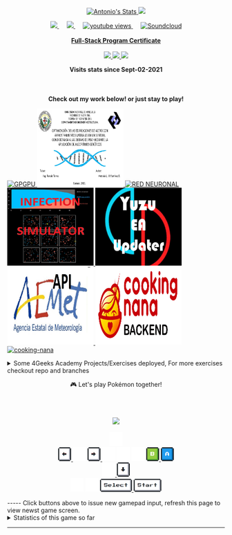 <p align="center">
  <a href="https://github.com/metantonio" class="rich-diff-level-one">
    <img src="https://github-readme-stats.vercel.app/api?username=metantonio&show_icons=true&theme=dark" alt="Antonio's Stats" height="180em" />
    <img src="https://github-readme-stats.vercel.app/api/top-langs/?username=metantonio&exclude_repo=KNN-Image-Classification&show_icons=true&hide_border=false&layout=compact&langs_count=8&theme=dark" height="180em" />
  </a> 
</p>
<!-- seccion de redes sociales -->
<p align="center">
  <a href= "https://instagram.com/metantonio">
    <img src="https://badges.aleen42.com/src/instagram.svg" />
  </a>
  &emsp;
  <a href="https://linkedin.com/in/metantonio">
    <img src="https://img.shields.io/badge/LinkedIn-0077B5?style=for-the-badge&logo=linkedin&logoColor=white" width="80px" />
  </a>
  &emsp;
  <a href="https://www.youtube.com/metantonio">
    <img alt="youtube views" title="YouTube views" src="https://img.shields.io/youtube/channel/subscribers/UC65ksYjdenCfaTriVznWs2Q?style=social" />
  </a>
   &emsp;
  <a href="https://soundcloud.com/metantonio">
    <img alt="Soundcloud" title="Soundcloud" src="https://badges.aleen42.com/src/soundcloud.svg" width="90px" />
  </a>
  <br/><br/>
  <!-- Final de las redes sociales -->
  <a href="https://storage.googleapis.com/certificates-breathecode/fdf7c30270f84483ff336c908f61852d7b8a06f8">
    <strong >Full-Stack Program Certificate</strong>
  </a>
  <br/><br/>
  <!-- Sección con algunos badges básicos sobre mi repositorio -->
  <a href="https://github.com/metantonio">
    <img src="https://badges.pufler.dev/years/metantonio?style=flat-square&color=black&logo=github&a=0" />
  </a>
  <a href="https://github.com/metantonio">
    <img src="https://badges.pufler.dev/visits/metantonio/metantonio?style=flat-square&color=black&logo=github&a=0" />
  </a>
  
  <img src="https://badges.pufler.dev/repos/metantonio" />
  <!-- Fin de los badges -->
  <br/>
  <p align="center">
    <strong>Visits stats since Sept-02-2021</strong>
    <br/><br/>
    <br/><br/>
    <strong>Check out my work below! or just stay to play!</strong>
  </p>
  <!-- Sección de Proyectos -->
  <p>
    <!-- Proyecto 1 -->
    <a href="https://github.com/metantonio/gpgpu-particle-noise" width="200px">
      <img src="https://github.com/metantonio/gpgpu-particle-noise/blob/main/example2.gif?raw=true" width="200px" alt="GPGPU" height="180"/>
    </a>
    <!-- Proyecto 2 -->
    <a href="https://github.com/metantonio/tesis-ucv-ui" width="200px">
      <img src="https://raw.githubusercontent.com/metantonio/tesis-ucv-ui/main/docs/presentation.jpg" width="200px" alt="TESIS" height="180"/>
    </a>
    <!-- Proyecto 3 -->
    <a href="https://github.com/metantonio/red-neural-python" width="200px">
      <img src="https://raw.githubusercontent.com/metantonio/red-neural-python/main/portada.jpg" width="200px" height="180" alt="RED NEURONAL" />
    </a>
     <!-- Proyecto 4 -->
    <a href="https://github.com/metantonio/infection-simulation" width="200px">
      <img src="https://raw.githubusercontent.com/metantonio/infection-simulation/main/example.jpg" width="200px" height="180" alt="Infection" />
    </a>
    <!-- Proyecto 5 -->
    <a href="https://github.com/metantonio/yuzu-ea-updater" width="200px">
      <img src="https://raw.githubusercontent.com/metantonio/yuzu-ea-updater/main/portada.jpg" width="200px" height="180" alt="Yuzu" />
    </a>
    <!-- Proyecto 6 -->
    <a href="https://github.com/metantonio/AEMET-pythonclient-to-Excel" width="200px">
      <img src="https://raw.githubusercontent.com/metantonio/AEMET-pythonclient-to-Excel/main/aemet.jpg" width="200px" height="180" alt="AEMET" />
    </a>
    <!-- Proyecto 7 -->
    <a href="https://github.com/metantonio/cooking-nana-backend" width="200px">
      <img src="https://raw.githubusercontent.com/metantonio/cooking-nana-backend/main/logoback.jpg" width="200px" height="180" alt="cooking-nana" />
    </a>
    <!-- Proyecto 8 -->
    <a href="https://github.com/metantonio/cooking-nana-frontend" width="200px">
      <img src="https://raw.githubusercontent.com/metantonio/cooking-nana-frontend/master/src/img/Cooking-nana.png" height="180" width="200px" alt="cooking-nana" />
    </a>
  </p>
  <!-- Fin de la sección de proyectos -->
</p>
<!-- Sección de Ejercicios -->
<details>
    <summary>
      Some 4Geeks Academy Projects/Exercises deployed, For more exercises checkout repo and branches
    </summary>
    <!-- Ejercicio 1-->
    <a href="https://metantonio.github.io/react-projects-4geekacademy/" width="150px" height="150px">
      <img src="https://raw.githubusercontent.com/metantonio/react-projects-4geekacademy/tictactoe/tictactoe.jpg" width="150px" height="125px"/>
    </a>
    <!-- Ejercicio 2-->
    <a href="https://metantonio.github.io/instagram-photo-feed-bootstrap/" width="150px" height="150px">
      <img src="https://raw.githubusercontent.com/metantonio/instagram-photo-feed-bootstrap/main/insta-bootstrap.jpg" width="150px" height="125px"/>
    </a>
  </details>
<!-- Fin de la sección de ejercicios -->
<!-- pokemon sección -->
<p>
  <p align="center">🎮 Let's play Pokémon together!</p>
  <br></br>
  <!-- pokemon game -->
  <p align="center">
    <a href="https://github.com/metantonio">
      <img src="https://toy.aoaoao.me/image" width="300"/>
    </a>
    <p align="center"> 
      <img src="https://raw.githubusercontent.com/metantonio/metantonio/main/img/blank.png" width="30"/> 
        <a href="https://toy.aoaoao.me/control?button=2&callback=https://github.com/metantonio" style="position:absolute; top:-100px;">
          <img src="https://raw.githubusercontent.com/metantonio/metantonio/main/img/up.png" width="30"/>
        </a>
      <br/>
      <a href="https://toy.aoaoao.me/control?button=1&callback=https://github.com/metantonio">
        <img src="https://raw.githubusercontent.com/metantonio/metantonio/main/img/left.png" width="30"/>
      </a>
      <img src="https://raw.githubusercontent.com/metantonio/metantonio/main/img/blank.png" width="30"/>
      <a href="https://toy.aoaoao.me/control?button=0&callback=https://github.com/metantonio">
        <img src="https://raw.githubusercontent.com/metantonio/metantonio/main/img/right.png" width="30"/>
      </a>
      <img src="https://raw.githubusercontent.com/metantonio/metantonio/main/img/blank.png" width="30"/>
      <img src="https://raw.githubusercontent.com/metantonio/metantonio/main/img/blank.png" width="30"/>
      <img src="https://raw.githubusercontent.com/metantonio/metantonio/main/img/blank.png" width="30"/>
      <a href="https://toy.aoaoao.me/control?button=5&callback=https://github.com/metantonio">
        <img src="https://raw.githubusercontent.com/metantonio/metantonio/main/img/B.png" width="30"/>
      </a> 
      <a href="https://toy.aoaoao.me/control?button=4&callback=https://github.com/metantonio">
        <img src="https://raw.githubusercontent.com/metantonio/metantonio/main/img/A.png" width="30"/>
      </a>
      <br>
      <a href="https://toy.aoaoao.me/control?button=3&callback=https://github.com/metantonio">
        <img src="https://raw.githubusercontent.com/metantonio/metantonio/main/img/blank.png" width="30"/>
        <img src="https://raw.githubusercontent.com/metantonio/metantonio/main/img/down.png" width="30"/>
      </a>
      <br/>
      <img src="https://raw.githubusercontent.com/metantonio/metantonio/main/img/blank.png" width="30"/>
      <img src="https://raw.githubusercontent.com/metantonio/metantonio/main/img/blank.png" width="30"/>
      <a href="https://toy.aoaoao.me/control?button=6&callback=https://github.com/metantonio">
        <img src="https://raw.githubusercontent.com/metantonio/metantonio/main/img/select.png" height="30"/>
      </a> 
      <a href="https://toy.aoaoao.me/control?button=7&callback=https://github.com/metantonio">
        <img src="https://raw.githubusercontent.com/metantonio/metantonio/main/img/start.png" height="30" />
      </a> 
    </p>
  </p>
  -----
  <!-- end of pokemon game -->
  Click buttons above to issue new gamepad input, refresh this page to view newst game screen.

  <details>
    <summary>Statistics of this game so far</summary>
    <a href="https://github.com/metantonio">
      <img src="https://playground.aoaoao.me/Api/GBStatistic" />
    </a>
  </details>

  ---
</p>
<!-- Fin de la sección pokemon -->